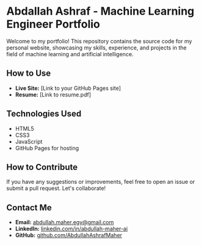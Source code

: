 # Abdallah Ashraf - Machine Learning Engineer Portfolio

Welcome to my portfolio! This repository contains the source code for my personal website, showcasing my skills, experience, and projects in the field of machine learning and artificial intelligence.

## How to Use

- **Live Site:** [Link to your GitHub Pages site]
- **Resume:** [Link to resume.pdf]

## Technologies Used

- HTML5
- CSS3
- JavaScript
- GitHub Pages for hosting

## How to Contribute

If you have any suggestions or improvements, feel free to open an issue or submit a pull request. Let's collaborate!

## Contact Me

- **Email:** abdullah.maher.egy@gmail.com
- **LinkedIn:** [linkedin.com/in/abdullah-maher-ai](https://www.linkedin.com/in/abdullah-maher-ai/)
- **GitHub:** [github.com/AbdullahAshrafMaher](https://github.com/AbdullahAshrafMaher)
